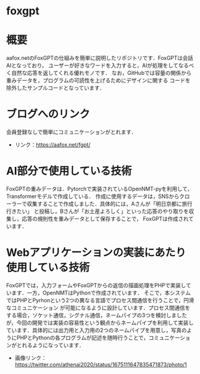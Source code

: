 # foxgpt
# 概要
 
aafox.netのFoxGPTの仕組みを簡単に説明したリポジトリです．FoxGPTは会話AIとなっており，
ユーザーが好きなワードを入力すると，AIが処理をしてなるべく自然な応答を返してくれる優れモノです．
なお，GitHubでは容量の関係から重みデータを，プログラムの可読性を上げるためにデザインに関する
コードを除外したサンプルコードとなっています．

# ブログへのリンク
会員登録なしで簡単にコミュニケーションがとれます．
* リンク：https://aafox.net/fgpt/

# AI部分で使用している技術
 
FoxGPTの重みデータは．Pytorchで実装されているOpenNMT-pyを利用して，Transformerモデルで作成している．
作成に使用するデータは，SNSからクローラーで収集することで作成しました．具体的には，Aさんが「明日京都に旅行行きたい」
と投稿し，Bさんが「お土産よろしく」といった応答のやり取りを収集し，応答の規則性を重みデータとして保存することで，
FoxGPTは作成されています．
  

# Webアプリケーションの実装にあたり使用している技術

FoxGPTでは，入力フォームやFoxGPTからの返信の描画処理をPHPで実装しています．一方，OpenNMTはPythonで作成されています．
そこで，本システムではPHPとPyrhonという2つの異なる言語でプロセス間通信を行うことで，円滑なコミュニケーション
が可能になるように設計しています．プロセス間通信をする場合，ソケット通信，シグナル通信，ネームパイプの3つを検討しましたが，今回の開発では実装の容易性という観点からネームパイプを利用して実装しています．具体的には出力用と入力用の2つのネームパイプを用意し，写真のようにPHPとPythonの各プログラムが記述を随時行うことで，コミュニケーションがとれるようになっています．

* 画像リンク：https://twitter.com/athenai2020/status/1675111647835471873/photo/1
